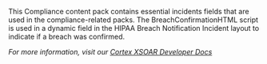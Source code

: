 This Compliance content pack contains essential incidents fields that are used in the compliance-related packs.
The BreachConfirmationHTML script is used in a dynamic field in the HIPAA Breach Notification Incident layout to indicate if a breach was confirmed.


_For more information, visit our [Cortex XSOAR Developer Docs](https://xsoar.pan.dev/docs)_
